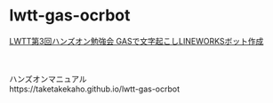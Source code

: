 # lwtt-gas-ocrbot
[LWTT第3回ハンズオン勉強会 GASで文字起こしLINEWORKSボット作成](https://lwugdev.connpass.com/event/212541/)

<br>
<br>
ハンズオンマニュアル<br>
https://taketakekaho.github.io/lwtt-gas-ocrbot

